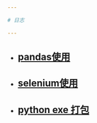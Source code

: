 ```yaml
---

# 日志

---
```


- ## [pandas使用](http://wangbiao92.github.io/blog/pandas.html)
- ## [selenium使用](http://wangbiao92.github.io/blog/selenium.html)
- ## [python exe 打包](http://wangbiao92.github.io/blog/pack.html)